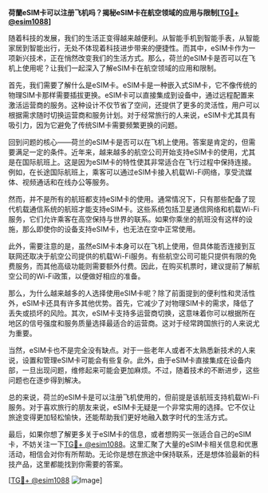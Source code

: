 **荷蘭eSIM卡可以注册飞机吗？揭秘eSIM卡在航空领域的应用与限制[[TG💪+ @esim1088](https://t.me/s/esim1088)]**

随着科技的发展，我们的生活正变得越来越便利。从智能手机到智能手表，从智能家居到智能出行，无处不体现着科技进步带来的便捷性。而其中，eSIM卡作为一项新兴技术，正在悄然改变我们的生活方式。那么，荷兰的eSIM卡是否可以在飞机上使用呢？让我们一起深入了解eSIM卡在航空领域的应用和限制。

首先，我们需要了解什么是eSIM卡。eSIM卡是一种嵌入式SIM卡，它不像传统的物理SIM卡那样需要插拔更换。eSIM卡可以直接集成到设备中，通过远程配置来激活运营商的服务。这种设计不仅节省了空间，还提供了更多的灵活性，用户可以根据需求随时切换运营商和服务计划。对于经常旅行的人来说，eSIM卡尤其具有吸引力，因为它避免了传统SIM卡需要频繁更换的问题。

回到问题的核心——荷兰的eSIM卡是否可以在飞机上使用。答案是肯定的，但需要满足一定的条件。近年来，越来越多的航空公司开始支持eSIM卡的使用，尤其是在国际航班上。这是因为eSIM卡的特性使其非常适合在飞行过程中保持连接。例如，在长途国际航班上，乘客可以通过eSIM卡接入机载Wi-Fi网络，享受流媒体、视频通话和在线办公等服务。

然而，并不是所有的航班都支持eSIM卡的使用。通常情况下，只有那些配备了现代机载通信系统的航班才能支持eSIM卡。这些系统包括卫星通信网络和机载Wi-Fi服务，它们允许乘客在高空保持与世界的联系。如果你乘坐的航班没有这样的设施，那么即使你的设备支持eSIM卡，也无法在空中正常使用。

此外，需要注意的是，虽然eSIM卡本身可以在飞机上使用，但具体能否连接到互联网还取决于航空公司提供的机载Wi-Fi服务。有些航空公司可能只提供有限的免费服务，而其他高级功能则需要额外付费。因此，在购买机票时，建议提前了解航空公司的Wi-Fi政策，以便做好相应的准备。

那么，为什么越来越多的人选择使用eSIM卡呢？除了前面提到的便利性和灵活性外，eSIM卡还具有许多其他优势。首先，它减少了对物理SIM卡的需求，降低了丢失或损坏的风险。其次，eSIM卡支持多运营商切换，这意味着你可以根据所在地区的信号强度和服务质量选择最适合的运营商。这对于经常跨国旅行的人来说尤为重要。

当然，eSIM卡也不是完全没有缺点。对于一些老年人或者不太熟悉新技术的人来说，设置和管理eSIM卡可能会有些复杂。此外，由于eSIM卡直接集成在设备内部，一旦出现问题，维修起来可能会更加麻烦。不过，随着技术的不断进步，这些问题也在逐步得到解决。

总的来说，荷兰的eSIM卡是可以注册飞机使用的，但前提是该航班支持机载Wi-Fi服务。对于喜欢旅行的朋友来说，eSIM卡无疑是一个非常实用的选择。它不仅让旅途变得更加轻松愉快，还能帮助我们更好地融入数字时代的生活方式。

最后，如果你想了解更多关于eSIM卡的信息，或者想购买一张适合自己的eSIM卡，不妨关注一下[TG💪+ @esim1088](https://t.me/s/esim1088)。这里汇聚了大量的eSIM卡相关信息和优惠活动，相信会对你有所帮助。无论你是想在旅途中保持联系，还是想体验最新的科技产品，这里都能找到你需要的答案。

[[TG💪+ @esim1088](https://t.me/s/esim1088) ![Image](https://i.postimg.cc/4NQfJmqS/Snipaste-2025-05-13-00-14-12.png)]